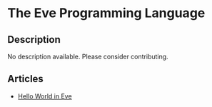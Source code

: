 # The Eve Programming Language

## Description

No description available. Please consider contributing.

## Articles

- [Hello World in Eve](https://sampleprograms.io/projects/hello-world/eve)